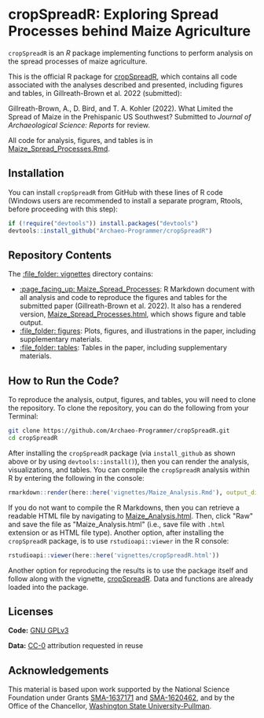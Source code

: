 # cropSpreadR: Exploring Spread Processes behind Maize Agriculture

`cropSpreadR` is an *R* package implementing functions to perform
analysis on the spread processes of maize agriculture.

This is the official R package for [cropSpreadR](https://github.com/Archaeo-Programmer/cropSpreadR), 
which contains all code associated with the analyses described and presented, including figures and tables, in Gillreath-Brown et al. 2022 (submitted): 

Gillreath-Brown, A., D. Bird, and T. A. Kohler (2022). What Limited the Spread of Maize in the Prehispanic US Southwest? Submitted to *Journal of Archaeological Science: Reports* for review.
    
All code for analysis, figures, and tables is in [Maize_Spread_Processes.Rmd](vignettes/Maize_Spread_Processes.Rmd).

## Installation

You can install `cropSpreadR` from GitHub with these lines of R code (Windows users are recommended to install a separate program, Rtools, before proceeding with this step):

``` r
if (!require("devtools")) install.packages("devtools")
devtools::install_github("Archaeo-Programmer/cropSpreadR")
```

## Repository Contents

The [:file\_folder: vignettes](vignettes) directory contains:

  - [:page\_facing\_up: Maize_Spread_Processes](vignettes/Maize_Spread_Processes.Rmd): R
    Markdown document with all analysis and code to reproduce the figures and tables for the submitted paper (Gillreath-Brown et al. 2022).
    It also has a rendered version, [Maize_Spread_Processes.html](vignettes/Maize_Spread_Processes.html), which shows figure and table output.
  - [:file\_folder: figures](vignettes/figures): Plots, figures, and illustrations in the paper, including supplementary materials.
  - [:file\_folder: tables](vignettes/tables): Tables in the paper, including supplementary materials.
  
## How to Run the Code?

To reproduce the analysis, output, figures, and tables, you will need to clone the repository. To clone the repository, you can do the following from your Terminal:

```bash
git clone https://github.com/Archaeo-Programmer/cropSpreadR.git
cd cropSpreadR
```

After installing the `cropSpreadR` package (via `install_github` as shown above or by using `devtools::install()`), then you can render the analysis, visualizations, and tables.
You can compile the `cropSpreadR` analysis within R by entering the following in the console:

``` r
rmarkdown::render(here::here('vignettes/Maize_Analysis.Rmd'), output_dir = here::here('vignettes'))
```

If you do not want to compile the R Markdowns, then you can retrieve a readable HTML file by navigating to [Maize_Analysis.html](vignettes/Maize_Analysis.html). Then, click "Raw" and save the file as "Maize_Analysis.html" (i.e., save file with `.html` extension or as HTML file type). Another option, after installing the `cropSpreadR` package, is to use `rstudioapi::viewer` in the R console:

``` r
rstudioapi::viewer(here::here('vignettes/cropSpreadR.html'))
```

Another option for reproducing the results is to use the package itself and follow along with the vignette, [cropSpreadR](vignettes/cropSpreadR.Rmd). Data and functions are already loaded into the package. 

## Licenses

**Code:** [GNU GPLv3](LICENSE.md)

**Data:** [CC-0](http://creativecommons.org/publicdomain/zero/1.0/)
attribution requested in reuse

## Acknowledgements

This material is based upon work supported by the National Science Foundation under Grants [SMA-1637171](https://www.nsf.gov/awardsearch/showAward?AWD_ID=1637171) 
and [SMA-1620462](https://www.nsf.gov/awardsearch/showAward?AWD_ID=1620462), and by the Office of the Chancellor, [Washington State University-Pullman](https://wsu.edu/).

